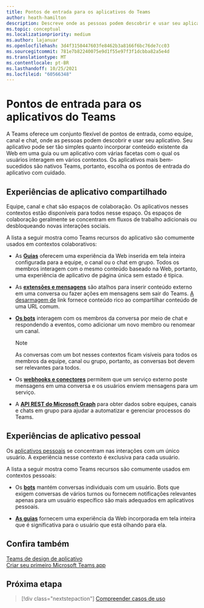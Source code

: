 ```yaml
---
title: Pontos de entrada para os aplicativos do Teams
author: heath-hamilton
description: Descreve onde as pessoas podem descobrir e usar seu aplicativo no Teams.
ms.topic: conceptual
ms.localizationpriority: medium
ms.author: lajanuar
ms.openlocfilehash: 3d4f3150447603fe8462b3a8166f6bc76de7cc03
ms.sourcegitcommit: 781e7b82240075e9d1f55e97f3f1dcbba82a5e4d
ms.translationtype: MT
ms.contentlocale: pt-BR
ms.lasthandoff: 10/25/2021
ms.locfileid: "60566348"
---
```

# <a name="entry-points-for-teams-apps"></a>Pontos de entrada para os aplicativos do Teams

A Teams oferece um conjunto flexível de pontos de entrada, como equipe, canal e chat, onde as pessoas podem descobrir e usar seu aplicativo. Seu aplicativo pode ser tão simples quanto incorporar conteúdo existente da Web em uma guia ou um aplicativo com várias facetas com o qual os usuários interagem em vários contextos.
Os aplicativos mais bem-sucedidos são nativos Teams, portanto, escolha os pontos de entrada do aplicativo com cuidado.

## <a name="shared-app-experiences"></a>Experiências de aplicativo compartilhado

Equipe, canal e chat são espaços de colaboração. Os aplicativos nesses contextos estão disponíveis para todos nesse espaço. Os espaços de colaboração geralmente se concentram em fluxos de trabalho adicionais ou desbloqueando novas interações sociais.

A lista a seguir mostra como Teams recursos do aplicativo são comumente usados em contextos colaborativos:

* As [**Guias**](~/tabs/what-are-tabs.md) oferecem uma experiência da Web inserida em tela inteira configurada para a equipe, o canal ou o chat em grupo. Todos os membros interagem com o mesmo conteúdo baseado na Web, portanto, uma experiência de aplicativo de página única sem estado é típica.

* As [**extensões e mensagens**](~/messaging-extensions/what-are-messaging-extensions.md) são atalhos para inserir conteúdo externo em uma conversa ou fazer ações em mensagens sem sair do Teams. [A desarmagem de](~/messaging-extensions/how-to/link-unfurling.md) link fornece conteúdo rico ao compartilhar conteúdo de uma URL comum.

* [**Os bots**](~/bots/what-are-bots.md) interagem com os membros da conversa por meio de chat e respondendo a eventos, como adicionar um novo membro ou renomear um canal. 
   > [!NOTE]
   > As conversas com um bot nesses contextos ficam visíveis para todos os membros da equipe, canal ou grupo, portanto, as conversas bot devem ser relevantes para todos.

* Os [**webhooks e conectores**](~/webhooks-and-connectors/what-are-webhooks-and-connectors.md) permitem que um serviço externo poste mensagens em uma conversa e os usuários enviem mensagens para um serviço.

* A [**API REST do Microsoft Graph**](/graph/teams-concept-overview) para obter dados sobre equipes, canais e chats em grupo para ajudar a automatizar e gerenciar processos do Teams.

## <a name="personal-app-experiences"></a>Experiências de aplicativo pessoal

Os [aplicativos pessoais](../concepts/design/personal-apps.md) se concentram nas interações com um único usuário. A experiência nesse contexto é exclusiva para cada usuário.

A lista a seguir mostra como Teams recursos são comumente usados em contextos pessoais:

* Os [**bots**](~/bots/what-are-bots.md) mantém conversas individuais com um usuário. Bots que exigem conversas de vários turnos ou fornecem notificações relevantes apenas para um usuário específico são mais adequados em aplicativos pessoais.

* [**As guias**](~/tabs/what-are-tabs.md) fornecem uma experiência da Web incorporada em tela inteira que é significativa para o usuário que está olhando para ela.

## <a name="see-also"></a>Confira também

[Teams de design de aplicativo](../concepts/design/design-teams-app-overview.md) <br>
[Criar seu primeiro Microsoft Teams app](../build-your-first-app/build-first-app-overview.md)

## <a name="next-step"></a>Próxima etapa

> [!div class="nextstepaction"]
> [Compreender casos de uso](../concepts/design/understand-use-cases.md)
